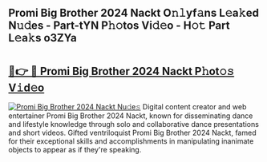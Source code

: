 ## Promi Big Brother 2024 Nackt O𝚗𝚕yf𝚊ns L𝚎a𝚔ed N𝚞𝚍es - Part-tYN P𝚑𝚘tos Vi𝚍𝚎o - H𝚘𝚝 Part L𝚎a𝚔s o3ZYa

# <h2><a href="http://kfay8u.oniu.top/?m=Promi+Big+Brother+2024+Nackt">🔗👉 🔴 Promi Big Brother 2024 Nackt P𝚑ot𝚘𝚜 V𝚒d𝚎o</a></h2>

[![Promi Big Brother 2024 Nackt Nu𝚍e𝚜](https://i.imgur.com/0qMVB7G.gif)](http://kfay8u.oniu.top/?m=Promi+Big+Brother+2024+Nackt)
Digital content creator and web entertainer Promi Big Brother 2024 Nackt, known for disseminating dance and lifestyle knowledge through solo and collaborative dance presentations and short videos. Gifted ventriloquist Promi Big Brother 2024 Nackt, famed for their exceptional skills and accomplishments in manipulating inanimate objects to appear as if they're speaking.  

